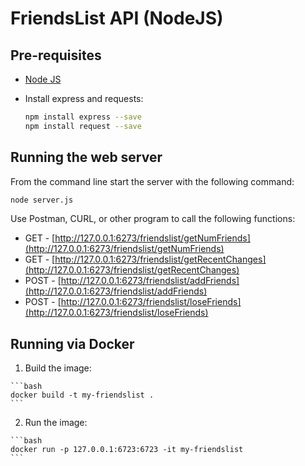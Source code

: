 # FriendsList API (NodeJS)

## Pre-requisites
  * [Node JS](https://nodejs.org)
  * Install express and requests:

    ```bash
    npm install express --save
    npm install request --save
    ```

## Running the web server

From the command line start the server with the following command:

  ```bash
  node server.js
  ```

Use Postman, CURL, or other program to call the following functions:

  * GET - [http://127.0.0.1:6273/friendslist/getNumFriends](http://127.0.0.1:6273/friendslist/getNumFriends)
  * GET - [http://127.0.0.1:6273/friendslist/getRecentChanges](http://127.0.0.1:6273/friendslist/getRecentChanges)
  * POST - [http://127.0.0.1:6273/friendslist/addFriends](http://127.0.0.1:6273/friendslist/addFriends)
  * POST - [http://127.0.0.1:6273/friendslist/loseFriends](http://127.0.0.1:6273/friendslist/loseFriends)

## Running via Docker

  1. Build the image:

    ```bash
    docker build -t my-friendslist .
    ```

  2. Run the image:

    ```bash
    docker run -p 127.0.0.1:6723:6723 -it my-friendslist
    ```